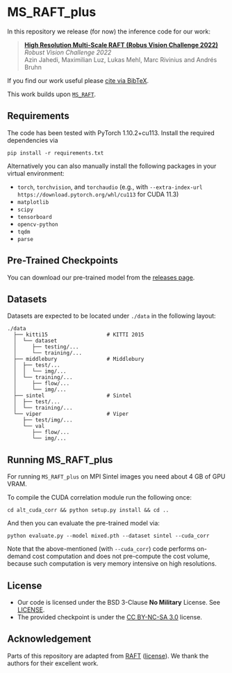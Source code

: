 # MS_RAFT_plus

In this repository we release (for now) the inference code for our work:

> **[High Resolution Multi-Scale RAFT (Robus Vision Challenge 2022)](https://arxiv.org/abs/2210.16900)**<br/>
> _Robust Vision Challenge 2022_ <br/>
> Azin Jahedi, Maximilian Luz, Lukas Mehl, Marc Rivinius and Andrés Bruhn

If you find our work useful please [cite via BibTeX](CITATIONS.bib).

This work builds upon [`MS_RAFT`](https://github.com/cv-stuttgart/MS_RAFT).


## Requirements

The code has been tested with PyTorch 1.10.2+cu113.
Install the required dependencies via
```
pip install -r requirements.txt
```

Alternatively you can also manually install the following packages in your virtual environment:
- `torch`, `torchvision`, and `torchaudio` (e.g., with `--extra-index-url https://download.pytorch.org/whl/cu113` for CUDA 11.3)
- `matplotlib`
- `scipy`
- `tensorboard`
- `opencv-python`
- `tqdm`
- `parse`


## Pre-Trained Checkpoints

You can download our pre-trained model from the [releases page](https://github.com/cv-stuttgart/MS_RAFT_plus/releases/tag/v1.0.0).


## Datasets

Datasets are expected to be located under `./data` in the following layout:
```
./data
  ├── kitti15                   # KITTI 2015
  │  └── dataset
  │     ├── testing/...
  │     └── training/...
  ├── middlebury                # Middlebury
  │  ├── test/...
  │  │  └── img/...
  │  └── training/...
  │     ├── flow/...
  │     └── img/...
  ├── sintel                    # Sintel
  │  ├── test/...
  │  └── training/...
  └── viper                     # Viper
     ├── test/img/...
     └── val
        ├── flow/...
        └── img/...
```


## Running MS_RAFT_plus

For running `MS_RAFT_plus` on MPI Sintel images you need about 4 GB of GPU VRAM.
 
To compile the CUDA correlation module run the following once:
```Shell
cd alt_cuda_corr && python setup.py install && cd ..
```
And then you can evaluate the pre-trained model via:
```Shell
python evaluate.py --model mixed.pth --dataset sintel --cuda_corr
```
Note that the above-mentioned (with `--cuda_corr`) code performs on-demand cost computation and does not pre-compute the cost volume, because such computation is very memory intensive on high resolutions.

## License
- Our code is licensed under the BSD 3-Clause **No Military** License. See [LICENSE](LICENSE).
- The provided checkpoint is under the [CC BY-NC-SA 3.0](https://creativecommons.org/licenses/by-nc-sa/3.0/) license.

## Acknowledgement

Parts of this repository are adapted from [RAFT](https://github.com/princeton-vl/RAFT) ([license](licenses/RAFT/LICENSE)).
We thank the authors for their excellent work.
